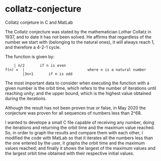 # collatz-conjecture
Collatz conjeture in C and MatLab

The Collatz conjecture was stated by the mathematician Lothar Collatz in 1937, and to date it has not been solved. He affirms that regardless of the number we start with (belonging to the natural ones), it will always reach 1, and therefore a 4-2-1 cycle.

The function is given by:

      	| n/2       if n is even
    f(n) =  |                             where n is a natural number
            |3n+1       if n is odd

The most important data to consider when executing the function with a given number is the orbit time, which refers to the number of iterations until reaching unity; and the upper bound, which is the highest value obtained during the iterations.

Although the result has not been proven true or false, in May 2020 the conjecture was proven for all sequences of numbers less than 2^68.

I wanted to develope a small C file capable of receiving any number, doing the iterations and returning the orbit time and the maximum value reached. So, in order to graph the results and compare them with each other, I modified the code with MatLab so that it iterates all the numbers less than the one entered by the user, it graphs the orbit time and the maximum values reached; and finally it shows the largest of the maximum values and the largest orbit time obtained with their respective initial values.
